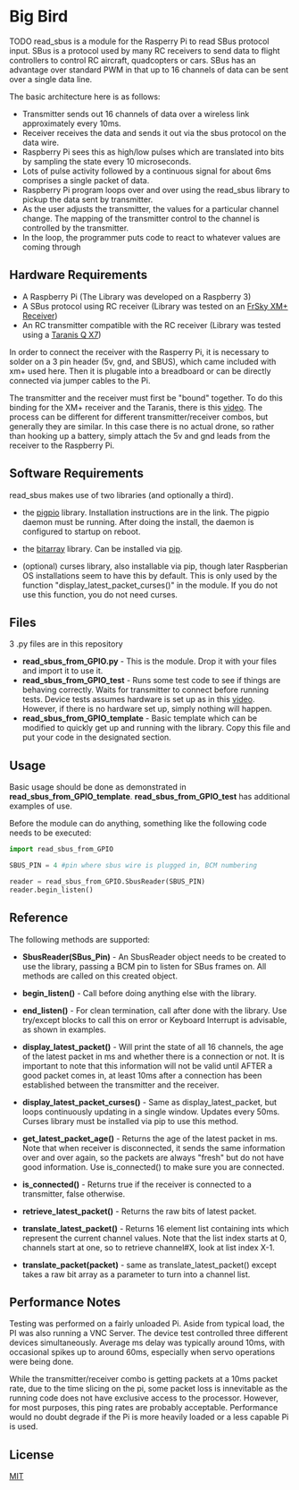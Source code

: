 # Big Bird
TODO
read_sbus is a module for the Rasperry Pi to read SBus protocol input. SBus is a protocol used by many RC receivers to send data to flight controllers to control RC aircraft,
quadcopters or cars. SBus has an advantage over standard PWM in that up to 16 channels of data can be sent over a single data line.

The basic architecture here is as follows:
- Transmitter sends out 16 channels of data over a wireless link approximately every 10ms.
- Receiver receives the data and sends it out via the sbus protocol on the data wire.
- Raspberry Pi sees this as high/low pulses which are translated into bits by sampling the state every 10 microseconds.
- Lots of pulse activity followed by a continuous signal for about 6ms comprises a single packet of data.
- Raspberry Pi program loops over and over using the read_sbus library to pickup the data sent by transmitter.
- As the user adjusts the transmitter, the values for a particular channel change. The mapping of the transmitter control to the channel is controlled by the transmitter.
- In the loop, the programmer puts code to react to whatever values are coming through

## Hardware Requirements
- A Raspberry Pi (The Library was developed on a Raspberry 3)
- A SBus protocol using RC receiver (Library was tested on an [FrSky XM+ Receiver](https://www.getfpv.com/frsky-xm-sbus-mini-receiver.html))
- An RC transmitter compatible with the RC receiver (Library was tested using a [Taranis Q X7](https://www.frsky-rc.com/product/taranis-q-x7-2/))

In order to connect the receiver with the Rasperry Pi, it is necessary to solder on a 3 pin header (5v, gnd, and SBUS), which came included with xm+ used here.
Then it is plugable into a breadboard or can be directly connected via jumper cables to the Pi.

The transmitter and the receiver must first be "bound" together. To do this binding for the XM+ receiver and the Taranis, there is this [video](https://www.youtube.com/watch?v=ZOBwwNpjNrY). The process can be different for different transmitter/receiver combos, but generally they are similar. In this case there is no actual drone, so rather than
hooking up a battery, simply attach the 5v and gnd leads from the receiver to the Raspberry Pi.

## Software Requirements

read_sbus makes use of two libraries (and optionally a third).

- the [pigpio](https://abyz.me.uk/rpi/pigpio/) library. Installation instructions are in the link. The pigpio daemon must be running. After doing the install, the daemon is configured to startup on reboot.

- the [bitarray](https://pypi.org/project/bitarray/) library. Can be installed via [pip](https://pip.pypa.io/en/stable/).

- (optional) curses library, also installable via pip, though later Raspberian OS installations seem to have this by default. This is only used by the function "display_latest_packet_curses()" in the module. If you do not use this function, you do not need curses.


## Files

3 .py files are in this repository

- **read_sbus_from_GPIO.py** - This is the module. Drop it with your files and import it to use it.
- **read_sbus_from_GPIO_test** - Runs some test code to see if things are behaving correctly. Waits for transmitter to connect before running tests. Device tests assumes hardware is set up as in this [video](https://www.youtube.com/watch?v=pWE8LxcFq9Y). However, if there is no hardware set up, simply nothing will happen.
- **read_sbus_from_GPIO_template** - Basic template which can be modified to quickly get up and running with the library. Copy this file and put your code in the designated section.

## Usage

Basic usage should be done as demonstrated in **read_sbus_from_GPIO_template**. **read_sbus_from_GPIO_test** has additional examples of use.

Before the module can do anything, something like the following code needs to be executed:

```python
import read_sbus_from_GPIO

SBUS_PIN = 4 #pin where sbus wire is plugged in, BCM numbering

reader = read_sbus_from_GPIO.SbusReader(SBUS_PIN)
reader.begin_listen()
```

## Reference
The following methods are supported:
- **SbusReader(SBus_Pin)** - An SbusReader object needs to be created to use the library, passing a BCM pin to listen for SBus frames on. All methods are called on this created object.

- **begin_listen()** - Call before doing anything else with the library.
- **end_listen()** - For clean termination, call after done with the library. Use try/except blocks to call this on error or Keyboard Interrupt is advisable, as shown in examples.
- **display_latest_packet()** - Will print the state of all 16 channels, the age of the latest packet in ms and whether there is a connection or not. It is important to note that this information will not be valid until AFTER a good packet comes in, at least 10ms after a connection has been established between the transmitter and the receiver.
- **display_latest_packet_curses()** - Same as display_latest_packet, but loops continuously updating in a single window. Updates every 50ms. Curses library must be installed via pip to use this method.
- **get_latest_packet_age()** - Returns the age of the latest packet in ms. Note that when receiver is disconnected, it sends the same information over and over again, so the packets are always "fresh" but do not have good information. Use is_connected() to make sure you are connected.
- **is_connected()** - Returns true if the receiver is connected to a transmitter, false otherwise.
- **retrieve_latest_packet()** - Returns the raw bits of latest packet.
- **translate_latest_packet()** - Returns 16 element list containing ints which represent the current channel values. Note that the list index starts at 0, channels start at one, so to retrieve channel#X, look at list index X-1.
- **translate_packet(packet)** - same as translate_latest_packet() except takes a raw bit array as a parameter to turn into a channel list.

## Performance Notes ##

Testing was performed on a fairly unloaded Pi. Aside from typical load, the PI was also running a VNC Server. The device test controlled three different devices simultaneously. Average ms delay was typically around 10ms, with occasional spikes up to around 60ms, especially when servo operations were being done.

While the transmitter/receiver combo is getting packets at a 10ms packet rate, due to the time slicing on the pi, some packet loss is innevitable as the running code does not have exclusive access to the processor. However, for most purposes, this ping rates are probably acceptable. Performance would no doubt degrade if the Pi is more heavily loaded or a less capable Pi is used.

## License
[MIT](https://choosealicense.com/licenses/mit/)
